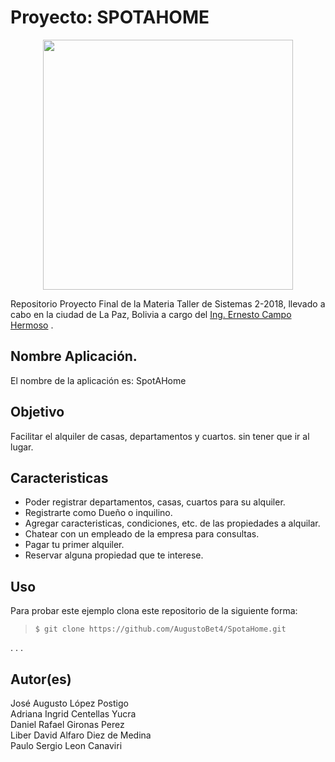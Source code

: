 Proyecto: SPOTAHOME
===
<div align="center">
    <center>
        <img src="https://s3-eu-west-1.amazonaws.com/tpd/logos/54f74fc00000ff00057dd4e0/0x0.png" width="400px"/>
    </center>
</div>

Repositorio Proyecto Final de la Materia Taller de Sistemas 2-2018, llevado a cabo en la ciudad de La Paz, Bolivia a cargo del <a target="_blank" href="http://github.com/ernestomar">Ing. Ernesto Campo Hermoso</a> .

Nombre Aplicación.
---
El nombre de la aplicación es: SpotAHome

Objetivo
---
Facilitar el alquiler de casas, departamentos y cuartos. sin tener que ir al lugar.

Caracteristicas
---
* Poder registrar departamentos, casas, cuartos para su alquiler.
* Registrarte como Dueño o inquilino.
* Agregar caracteristicas, condiciones, etc. de las propiedades a alquilar.
* Chatear con un empleado de la empresa para consultas.
* Pagar tu primer alquiler.
* Reservar alguna propiedad que te interese.

Uso
---------
Para probar este ejemplo clona este repositorio de la siguiente forma:
>
>     $ git clone https://github.com/AugustoBet4/SpotaHome.git

.
.
.

Autor(es)
---
José Augusto López Postigo<br>
Adriana Ingrid Centellas Yucra <br>
Daniel Rafael Gironas Perez<br>
Liber David Alfaro Diez de Medina<br>
Paulo Sergio Leon Canaviri
